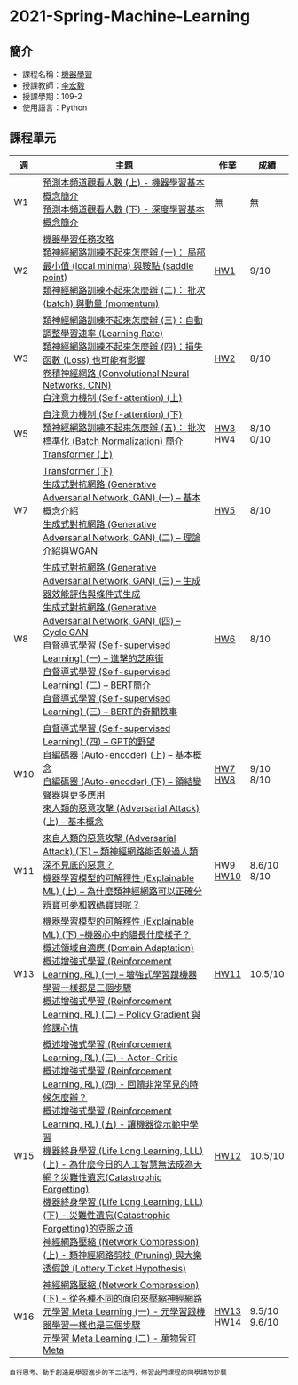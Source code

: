 # 2021-Spring-Machine-Learning

## 簡介

* 課程名稱：[機器學習](https://coursemap.aca.ntu.edu.tw/course_map_all/course.php?code=921+U2620)
* 授課教師：[李宏毅](https://www.ee.ntu.edu.tw/profile1.php?teacher_id=901182)
* 授課學期：109-2
* 使用語言：Python

## 課程單元
|週|主題|作業|成績|
|--|----|----|----|
|W1|[預測本頻道觀看人數 (上) - 機器學習基本概念簡介 ](https://www.youtube.com/watch?v=Ye018rCVvOo&list=PLJV_el3uVTsMhtt7_Y6sgTHGHp1Vb2P2J&index=1)<br>[預測本頻道觀看人數 (下) - 深度學習基本概念簡介 ](https://www.youtube.com/watch?v=bHcJCp2Fyxs&list=PLJV_el3uVTsMhtt7_Y6sgTHGHp1Vb2P2J&index=2)|無|無|
|W2|[機器學習任務攻略](https://www.youtube.com/watch?v=WeHM2xpYQpw&list=PLJV_el3uVTsMhtt7_Y6sgTHGHp1Vb2P2J&index=3)<br>[類神經網路訓練不起來怎麼辦 (一)： 局部最小值 (local minima) 與鞍點 (saddle point)](https://www.youtube.com/watch?v=QW6uINn7uGk&list=PLJV_el3uVTsMhtt7_Y6sgTHGHp1Vb2P2J&index=4)<br>[類神經網路訓練不起來怎麼辦 (二)： 批次 (batch) 與動量 (momentum)](https://www.youtube.com/watch?v=zzbr1h9sF54&list=PLJV_el3uVTsMhtt7_Y6sgTHGHp1Vb2P2J&index=5)|[HW1](https://github.com/sleeping-psystudent/2021-Spring-Machine-Learning/tree/main/HW01_COVID-19%20Cases%20Prediction)|9/10|
|W3|[類神經網路訓練不起來怎麼辦 (三)：自動調整學習速率 (Learning Rate)](https://www.youtube.com/watch?v=HYUXEeh3kwY&list=PLJV_el3uVTsMhtt7_Y6sgTHGHp1Vb2P2J&index=6)<br>[類神經網路訓練不起來怎麼辦 (四)：損失函數 (Loss) 也可能有影響](https://www.youtube.com/watch?v=O2VkP8dJ5FE&list=PLJV_el3uVTsMhtt7_Y6sgTHGHp1Vb2P2J&index=7)<br>[卷積神經網路 (Convolutional Neural Networks, CNN) ](https://www.youtube.com/watch?v=OP5HcXJg2Aw&list=PLJV_el3uVTsMhtt7_Y6sgTHGHp1Vb2P2J&index=9)<br>[自注意力機制 (Self-attention) (上)](https://www.youtube.com/watch?v=hYdO9CscNes&list=PLJV_el3uVTsMhtt7_Y6sgTHGHp1Vb2P2J&index=10)|[HW2](https://github.com/sleeping-psystudent/2021-Spring-Machine-Learning/tree/main/HW02_1_Phoneme%20Classification)|8/10|
|W5|[自注意力機制 (Self-attention) (下)](https://www.youtube.com/watch?v=gmsMY5kc-zw&list=PLJV_el3uVTsMhtt7_Y6sgTHGHp1Vb2P2J&index=11)<br>[類神經網路訓練不起來怎麼辦 (五)： 批次標準化 (Batch Normalization) 簡介](https://www.youtube.com/watch?v=BABPWOkSbLE&list=PLJV_el3uVTsMhtt7_Y6sgTHGHp1Vb2P2J&index=8)<br>[Transformer (上)](https://www.youtube.com/watch?v=n9TlOhRjYoc&list=PLJV_el3uVTsMhtt7_Y6sgTHGHp1Vb2P2J&index=12)|[HW3](https://github.com/sleeping-psystudent/2021-Spring-Machine-Learning/tree/main/HW03_Image%20Classification)<br>HW4|8/10<br>0/10|
|W7|[Transformer (下)](https://www.youtube.com/watch?v=gmsMY5kc-zw&list=PLJV_el3uVTsMhtt7_Y6sgTHGHp1Vb2P2J&index=13)<br>[生成式對抗網路 (Generative Adversarial Network, GAN) (一) – 基本概念介紹](https://www.youtube.com/watch?v=BABPWOkSbLE&list=PLJV_el3uVTsMhtt7_Y6sgTHGHp1Vb2P2J&index=14)<br>[生成式對抗網路 (Generative Adversarial Network, GAN) (二) – 理論介紹與WGAN](https://www.youtube.com/watch?v=n9TlOhRjYoc&list=PLJV_el3uVTsMhtt7_Y6sgTHGHp1Vb2P2J&index=15)|[HW5](https://github.com/sleeping-psystudent/2021-Spring-Machine-Learning/tree/main/HW05_Sequence%20to%20sequence)|8/10|
|W8|[生成式對抗網路 (Generative Adversarial Network, GAN) (三) – 生成器效能評估與條件式生成](https://www.youtube.com/watch?v=gmsMY5kc-zw&list=PLJV_el3uVTsMhtt7_Y6sgTHGHp1Vb2P2J&index=16)<br>[生成式對抗網路 (Generative Adversarial Network, GAN) (四) – Cycle GAN](https://www.youtube.com/watch?v=BABPWOkSbLE&list=PLJV_el3uVTsMhtt7_Y6sgTHGHp1Vb2P2J&index=17)<br>[自督導式學習 (Self-supervised Learning) (一) – 進擊的芝麻街](https://www.youtube.com/watch?v=n9TlOhRjYoc&list=PLJV_el3uVTsMhtt7_Y6sgTHGHp1Vb2P2J&index=18)<br>[自督導式學習 (Self-supervised Learning) (二) – BERT簡介](https://www.youtube.com/watch?v=gh0hewYkjgo&list=PLJV_el3uVTsMhtt7_Y6sgTHGHp1Vb2P2J&index=19)<br>[自督導式學習 (Self-supervised Learning) (三) – BERT的奇聞軼事](https://www.youtube.com/watch?v=ExXA05i8DEQ&list=PLJV_el3uVTsMhtt7_Y6sgTHGHp1Vb2P2J&index=20)|[HW6](https://github.com/sleeping-psystudent/2021-Spring-Machine-Learning/tree/main/HW06_Anime%20Face%20Generation)|8/10|
|W10|[自督導式學習 (Self-supervised Learning) (四) – GPT的野望](https://www.youtube.com/watch?v=gmsMY5kc-zw&list=PLJV_el3uVTsMhtt7_Y6sgTHGHp1Vb2P2J&index=21)<br>[自編碼器 (Auto-encoder) (上) – 基本概念](https://www.youtube.com/watch?v=BABPWOkSbLE&list=PLJV_el3uVTsMhtt7_Y6sgTHGHp1Vb2P2J&index=22)<br>[自編碼器 (Auto-encoder) (下) – 領結變聲器與更多應用](https://www.youtube.com/watch?v=n9TlOhRjYoc&list=PLJV_el3uVTsMhtt7_Y6sgTHGHp1Vb2P2J&index=23)<br>[來人類的惡意攻擊 (Adversarial Attack) (上) – 基本概念](https://www.youtube.com/watch?v=xGQKhbjrFRk&list=PLJV_el3uVTsMhtt7_Y6sgTHGHp1Vb2P2J&index=24)|[HW7](https://github.com/sleeping-psystudent/2021-Spring-Machine-Learning/tree/main/HW07_Question%20Answering)<br>[HW8](https://github.com/sleeping-psystudent/2021-Spring-Machine-Learning/tree/main/HW08_Anomaly%20Detection)|9/10<br>8/10|
|W11|[來自人類的惡意攻擊 (Adversarial Attack) (下) – 類神經網路能否躲過人類深不見底的惡意？](https://www.youtube.com/watch?v=gmsMY5kc-zw&list=PLJV_el3uVTsMhtt7_Y6sgTHGHp1Vb2P2J&index=25)<br>[機器學習模型的可解釋性 (Explainable ML) (上) – 為什麼類神經網路可以正確分辨寶可夢和數碼寶貝呢？](https://www.youtube.com/watch?v=BABPWOkSbLE&list=PLJV_el3uVTsMhtt7_Y6sgTHGHp1Vb2P2J&index=26)|HW9<br>[HW10](https://github.com/sleeping-psystudent/2021-Spring-Machine-Learning/tree/main/HW10_Adversarial%20Attack)|8.6/10<br>8/10|
|W13|[機器學習模型的可解釋性 (Explainable ML) (下) –機器心中的貓長什麼樣子？](https://www.youtube.com/watch?v=gmsMY5kc-zw&list=PLJV_el3uVTsMhtt7_Y6sgTHGHp1Vb2P2J&index=27)<br>[概述領域自適應 (Domain Adaptation)](https://www.youtube.com/watch?v=BABPWOkSbLE&list=PLJV_el3uVTsMhtt7_Y6sgTHGHp1Vb2P2J&index=28)<br>[概述增強式學習 (Reinforcement Learning, RL) (一) – 增強式學習跟機器學習一樣都是三個步驟](https://www.youtube.com/watch?v=0ayIPqbdHYQ&list=PLJV_el3uVTsMhtt7_Y6sgTHGHp1Vb2P2J&index=29)<br>[概述增強式學習 (Reinforcement Learning, RL) (二) – Policy Gradient 與修課心情](https://www.youtube.com/watch?v=0ayIPqbdHYQ&list=PLJV_el3uVTsMhtt7_Y6sgTHGHp1Vb2P2J&index=30)|[HW11](https://github.com/sleeping-psystudent/2021-Spring-Machine-Learning/tree/main/HW11_Domain%20Adaptation)|10.5/10|
|W15|[概述增強式學習 (Reinforcement Learning, RL) (三) - Actor-Critic](https://www.youtube.com/watch?v=gmsMY5kc-zw&list=PLJV_el3uVTsMhtt7_Y6sgTHGHp1Vb2P2J&index=31)<br>[概述增強式學習 (Reinforcement Learning, RL) (四) - 回饋非常罕見的時候怎麼辦？](https://www.youtube.com/watch?v=BABPWOkSbLE&list=PLJV_el3uVTsMhtt7_Y6sgTHGHp1Vb2P2J&index=32)<br>[概述增強式學習 (Reinforcement Learning, RL) (五) - 讓機器從示範中學習](https://www.youtube.com/watch?v=0ayIPqbdHYQ&list=PLJV_el3uVTsMhtt7_Y6sgTHGHp1Vb2P2J&index=33)<br>[機器終身學習 (Life Long Learning, LLL) (上) - 為什麼今日的人工智慧無法成為天網？災難性遺忘(Catastrophic Forgetting)](https://www.youtube.com/watch?v=0ayIPqbdHYQ&list=PLJV_el3uVTsMhtt7_Y6sgTHGHp1Vb2P2J&index=34)<br>[機器終身學習 (Life Long Learning, LLL) (下) - 災難性遺忘(Catastrophic Forgetting)的克服之道](https://www.youtube.com/watch?v=Y9Jay_vxOsM&list=PLJV_el3uVTsMhtt7_Y6sgTHGHp1Vb2P2J&index=35)<br>[神經網路壓縮 (Network Compression) (上) - 類神經網路剪枝 (Pruning) 與大樂透假說 (Lottery Ticket Hypothesis)](https://www.youtube.com/watch?v=xrlbLPaq_Og&list=PLJV_el3uVTsMhtt7_Y6sgTHGHp1Vb2P2J&index=36)|[HW12](https://github.com/sleeping-psystudent/2021-Spring-Machine-Learning/tree/main/HW12_Lunar%20Lander)|10.5/10|
|W16|[神經網路壓縮 (Network Compression) (下) - 從各種不同的面向來壓縮神經網路](https://www.youtube.com/watch?v=gmsMY5kc-zw&list=PLJV_el3uVTsMhtt7_Y6sgTHGHp1Vb2P2J&index=37)<br>[元學習 Meta Learning (一) - 元學習跟機器學習一樣也是三個步驟](https://www.youtube.com/watch?v=BABPWOkSbLE&list=PLJV_el3uVTsMhtt7_Y6sgTHGHp1Vb2P2J&index=38)<br>[元學習 Meta Learning (二) - 萬物皆可 Meta](https://www.youtube.com/watch?v=0ayIPqbdHYQ&list=PLJV_el3uVTsMhtt7_Y6sgTHGHp1Vb2P2J&index=39)|[HW13](https://github.com/sleeping-psystudent/2021-Spring-Machine-Learning/tree/main/HW13_Food%20Classification)<br>HW14|9.5/10<br>9.6/10|

    自行思考、動手創造是學習進步的不二法門，修習此門課程的同學請勿抄襲
